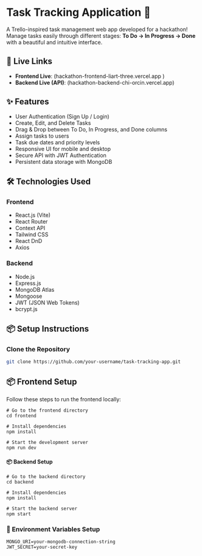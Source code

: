 # Task Tracking Application 📝

A Trello-inspired task management web app developed for a hackathon!  
Manage tasks easily through different stages: **To Do → In Progress → Done** with a beautiful and intuitive interface.

## 🚀 Live Links

- **Frontend Live**: (hackathon-frontend-liart-three.vercel.app
)
- **Backend Live (API)**: (hackathon-backend-chi-orcin.vercel.app)

## ✨ Features

- User Authentication (Sign Up / Login)
- Create, Edit, and Delete Tasks
- Drag & Drop between To Do, In Progress, and Done columns
- Assign tasks to users
- Task due dates and priority levels
- Responsive UI for mobile and desktop
- Secure API with JWT Authentication
- Persistent data storage with MongoDB

## 🛠️ Technologies Used

### Frontend
- React.js (Vite)
- React Router
- Context API
- Tailwind CSS
- React DnD
- Axios

### Backend
- Node.js
- Express.js
- MongoDB Atlas
- Mongoose
- JWT (JSON Web Tokens)
- bcrypt.js

## 📦 Setup Instructions

### Clone the Repository

```bash
git clone https://github.com/your-username/task-tracking-app.git
```
## 📦 Frontend Setup

Follow these steps to run the frontend locally:

```
# Go to the frontend directory
cd frontend

# Install dependencies
npm install

# Start the development server
npm run dev
```

#### 📦 Backend Setup
```
# Go to the backend directory
cd backend

# Install dependencies
npm install

# Start the backend server
npm start
```
### 🔑 Environment Variables Setup
```
MONGO_URI=your-mongodb-connection-string
JWT_SECRET=your-secret-key
```
